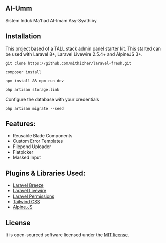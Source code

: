 ## Al-Umm

Sistem Induk Ma'had Al-Imam Asy-Syathiby

## Installation

This project based of a TALL stack admin panel starter kit. This started can be used with Laravel 8+, Laravel Livewire 2.5.4+ and AlpineJS 3+.

```
git clone https://github.com/mithicher/laravel-fresh.git

composer install

npm install && npm run dev

php artisan storage:link
```

Configure the database with your credentials

```
php artisan migrate --seed
```

## Features:

- Reusable Blade Components
- Custom Error Templates
- Filepond Uploader
- Flatpicker
- Masked Input

## Plugins & Libraries Used:

- [Laravel Breeze](https://laravel.com/docs/8.x/starter-kits#laravel-breeze)
- [Laravel Livewire](https://laravel-livewire.com/)
- [Laravel Permissions](https://spatie.be/docs/laravel-permission/v4/introduction)
- [Tailwind CSS](https://tailwindcss.com/)
- [Alpine.JS](https://alpinejs.dev/)

## License

It is open-sourced software licensed under the [MIT license](https://opensource.org/licenses/MIT).
